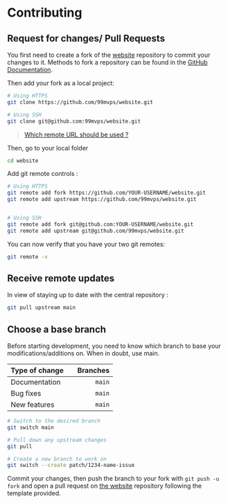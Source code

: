 # Contributing

## Request for changes/ Pull Requests

You first need to create a fork of the [website](https://github.com/99mvps/website/) repository to commit your changes to it. Methods to fork a repository can be found in the [GitHub Documentation](https://docs.github.com/en/get-started/quickstart/fork-a-repo).

Then add your fork as a local project:

```sh
# Using HTTPS
git clone https://github.com/99mvps/website.git

# Using SSH
git clone git@github.com:99mvps/website.git
```

> [Which remote URL should be used ?](https://docs.github.com/en/get-started/getting-started-with-git/about-remote-repositories)

Then, go to your local folder

```sh
cd website
```

Add git remote controls :

```sh
# Using HTTPS
git remote add fork https://github.com/YOUR-USERNAME/website.git
git remote add upstream https://github.com/99mvps/website.git


# Using SSH
git remote add fork git@github.com:YOUR-USERNAME/website.git
git remote add upstream git@github.com/99mvps/website.git
```

You can now verify that you have your two git remotes:

```sh
git remote -v
```

## Receive remote updates

In view of staying up to date with the central repository :

```sh
git pull upstream main
```

## Choose a base branch

Before starting development, you need to know which branch to base your modifications/additions on. When in doubt, use main.

| Type of change |     | Branches |
| :------------- | :-: | -------: |
| Documentation  |     |   `main` |
| Bug fixes      |     |   `main` |
| New features   |     |   `main` |

```sh
# Switch to the desired branch
git switch main

# Pull down any upstream changes
git pull

# Create a new branch to work on
git switch --create patch/1234-name-issue
```

Commit your changes, then push the branch to your fork with `git push -u fork` and open a pull request on [the website](https://github.com/99mvps/website/) repository following the template provided.
